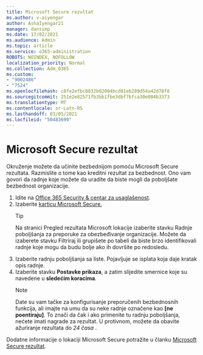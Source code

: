 ```yaml
---
title: Microsoft Secure rezultat
ms.author: v-aiyengar
author: AshaIyengar21
manager: dansimp
ms.date: 17/02/2021
ms.audience: Admin
ms.topic: article
ms.service: o365-administration
ROBOTS: NOINDEX, NOFOLLOW
localization_priority: Normal
ms.collection: Adm_O365
ms.custom:
- "9002486"
- "7524"
ms.openlocfilehash: c8fe2efbc8832b02004bcd01eb289d54a42d78f8
ms.sourcegitcommit: 251e2e82571fb3bb1fbe3dbf7bfca30e004b3373
ms.translationtype: MT
ms.contentlocale: sr-Latn-RS
ms.lasthandoff: 03/05/2021
ms.locfileid: "50483699"
---
```

# <a name="microsoft-secure-score"></a>Microsoft Secure rezultat

Okruženje možete da učinite bezbednijom pomoću Microsoft Secure rezultata. Razmislite o tome kao kreditni rezultat za bezbednost. Ono vam govori da radnje koje možete da uradite da biste mogli da poboljšate bezbednost organizacije.

1. Idite na [Office 365 Security & centar za usaglašenost](https://go.microsoft.com/fwlink/p/?linkid=2077143).
1. Izaberite [karticu Microsoft Secure.](https://go.microsoft.com/fwlink/?linkid=2099589)
    > [!TIP]
    >  Na stranici Pregled rezultata Microsoft lokacije izaberite stavku Radnje poboljšanja za preporuke za obezbeđivanje organizacije. Možete da izaberete stavku Filtriraj ili grupišete po tabeli da biste brzo identifikovali radnje koje mogu da budu bolje ako ih dovršite po redosledu.
1. Izaberite radnju poboljšanja sa liste. Pojavljuje se isplata koja daje kratak opis radnje.
1. Izaberite stavku **Postavke prikaza**, a zatim slijedite smernice koje su navedene u **sledećim koracima**.
    > [!NOTE]
    > Date su vam tačke za konfigurisanje preporučenih bezbednosnih funkcija, ali imajte na umu da su neke radnje označene kao **[ne poentiraju]**. To znači da čak i ako primenite tu radnju poboljšanja, nećete imati nagrade za rezultat. U protivnom, možete da obavite ažuriranje rezultata do *24 časa* .

Dodatne informacije o lokaciji Microsoft Secure potražite u članku [Microsoft Secure rezultat](https://go.microsoft.com/fwlink/?linkid=2103077).